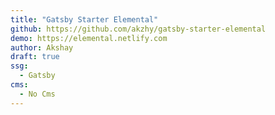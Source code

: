 ```yaml
---
title: "Gatsby Starter Elemental"
github: https://github.com/akzhy/gatsby-starter-elemental
demo: https://elemental.netlify.com
author: Akshay
draft: true
ssg:
  - Gatsby
cms:
  - No Cms
---
```

